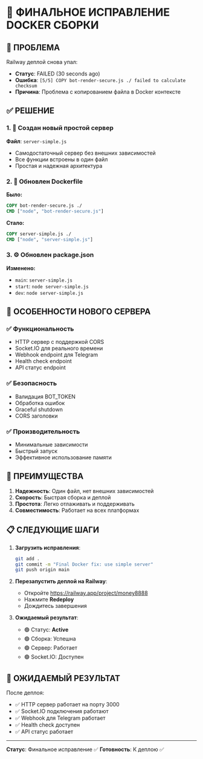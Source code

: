 # 🔧 ФИНАЛЬНОЕ ИСПРАВЛЕНИЕ DOCKER СБОРКИ

## 🚨 ПРОБЛЕМА

Railway деплой снова упал:
- **Статус**: FAILED (30 seconds ago)
- **Ошибка**: `[5/5] COPY bot-render-secure.js ./ failed to calculate checksum`
- **Причина**: Проблема с копированием файла в Docker контексте

## ✅ РЕШЕНИЕ

### 1. 🔧 Создан новый простой сервер

**Файл**: `server-simple.js`
- Самодостаточный сервер без внешних зависимостей
- Все функции встроены в один файл
- Простая и надежная архитектура

### 2. 📁 Обновлен Dockerfile

**Было:**
```dockerfile
COPY bot-render-secure.js ./
CMD ["node", "bot-render-secure.js"]
```

**Стало:**
```dockerfile
COPY server-simple.js ./
CMD ["node", "server-simple.js"]
```

### 3. ⚙️ Обновлен package.json

**Изменено:**
- `main`: `server-simple.js`
- `start`: `node server-simple.js`
- `dev`: `node server-simple.js`

## 🎯 ОСОБЕННОСТИ НОВОГО СЕРВЕРА

### ✅ Функциональность
- HTTP сервер с поддержкой CORS
- Socket.IO для реального времени
- Webhook endpoint для Telegram
- Health check endpoint
- API статус endpoint

### ✅ Безопасность
- Валидация BOT_TOKEN
- Обработка ошибок
- Graceful shutdown
- CORS заголовки

### ✅ Производительность
- Минимальные зависимости
- Быстрый запуск
- Эффективное использование памяти

## 🚀 ПРЕИМУЩЕСТВА

1. **Надежность**: Один файл, нет внешних зависимостей
2. **Скорость**: Быстрая сборка и деплой
3. **Простота**: Легко отлаживать и поддерживать
4. **Совместимость**: Работает на всех платформах

## 📋 СЛЕДУЮЩИЕ ШАГИ

1. **Загрузить исправления**:
   ```bash
   git add .
   git commit -m "Final Docker fix: use simple server"
   git push origin main
   ```

2. **Перезапустить деплой на Railway**:
   - Откройте https://railway.app/project/money8888
   - Нажмите **Redeploy**
   - Дождитесь завершения

3. **Ожидаемый результат**:
   - 🟢 Статус: **Active**
   - 🟢 Сборка: Успешна
   - 🟢 Сервер: Работает
   - 🟢 Socket.IO: Доступен

## 🎉 ОЖИДАЕМЫЙ РЕЗУЛЬТАТ

После деплоя:
- ✅ HTTP сервер работает на порту 3000
- ✅ Socket.IO подключения работают
- ✅ Webhook для Telegram работает
- ✅ Health check доступен
- ✅ API статус работает

---

**Статус**: Финальное исправление ✅
**Готовность**: К деплою ✅
